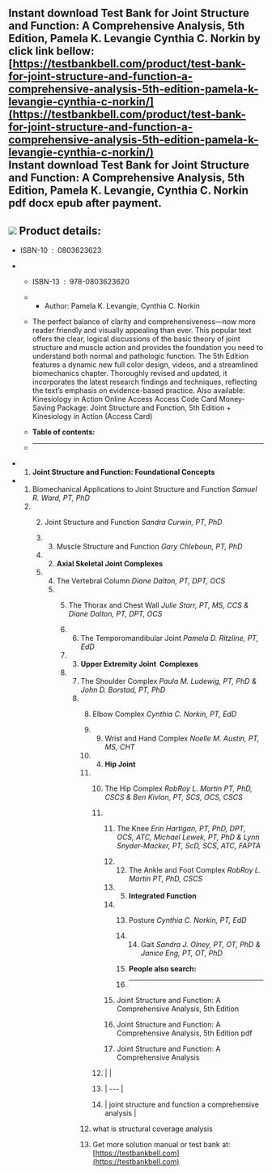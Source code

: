 Instant download **Test Bank for Joint Structure and Function: A Comprehensive Analysis, 5th Edition, Pamela K. Levangie Cynthia C. Norkin** by click link bellow:  
[https://testbankbell.com/product/test-bank-for-joint-structure-and-function-a-comprehensive-analysis-5th-edition-pamela-k-levangie-cynthia-c-norkin/](https://testbankbell.com/product/test-bank-for-joint-structure-and-function-a-comprehensive-analysis-5th-edition-pamela-k-levangie-cynthia-c-norkin/)  
**Instant download Test Bank for Joint Structure and Function: A Comprehensive Analysis, 5th Edition, Pamela K. Levangie, Cynthia C. Norkin pdf docx epub after payment.**
--------------------------------------------------------------------------------------------------------------------------------------------------------------------------


![](https://testbankbell.com/wp-content/uploads/2023/05/9780803623620_TestBank.jpg)
**Product details:**
--------------------


* ISBN-10 ‏ : ‎ 0803623623
* * ISBN-13 ‏ : ‎ 978-0803623620
  * * Author: Pamela K. Levangie, Cynthia C. Norkin
   
  * The perfect balance of clarity and comprehensiveness―now more reader friendly and visually appealing than ever. This popular text offers the clear, logical discussions of the basic theory of joint structure and muscle action and provides the foundation you need to understand both normal and pathologic function. The 5th Edition features a dynamic new full color design, videos, and a streamlined biomechanics chapter. Thoroughly revised and updated, it incorporates the latest research findings and techniques, reflecting the text’s emphasis on evidence-based practice. Also available: Kinesiology in Action Online Access Access Code Card Money-Saving Package: Joint Structure and Function, 5th Edition + Kinesiology in Action (Access Card)
  * **Table of contents:**
  * ----------------------
 
* 1. **Joint Structure and Function: Foundational Concepts**
 
* 1. Biomechanical Applications to Joint Structure and Function *Samuel R. Ward, PT, PhD*
  2. 2. Joint Structure and Function *Sandra Curwin, PT, PhD*
     3. 3. Muscle Structure and Function *Gary Chleboun, PT, PhD*
       
     4. 2. **Axial Skeletal Joint Complexes**
       
     5. 4. The Vertebral Column *Diane Dalton, PT, DPT, OCS*
        5. 5. The Thorax and Chest Wall *Julie Starr, PT, MS, CCS & Diane Dalton, PT, DPT, OCS*
           6. 6. The Temporomandibular Joint *Pamela D. Ritzline, PT, EdD*
             
           7. 3. **Upper Extremity Joint  Complexes**
             
           8. 7. The Shoulder Complex *Paula M. Ludewig, PT, PhD & John D. Borstad, PT, PhD*
              8. 8. Elbow Complex *Cynthia C. Norkin, PT, EdD*
                 9. 9. Wrist and Hand Complex *Noelle M. Austin, PT, MS, CHT*
                   
                 10. 4. **Hip Joint**
                    
                 11. 10. The Hip Complex *RobRoy L. Martin PT, PhD, CSCS & Ben Kivlan, PT, SCS, OCS, CSCS*
                     11. 11. The Knee *Erin Hartigan, PT, PhD, DPT, OCS, ATC, Michael Lewek, PT, PhD & Lynn Snyder-Macker, PT, ScD, SCS, ATC, FAPTA*
                         12. 12. The Ankle and Foot Complex *RobRoy L. Martin PT, PhD, CSCS*
                            
                         13. 5. **Integrated Function**
                            
                         14. 13. Posture *Cynthia C. Norkin, PT, EdD*
                             14. 14. Gait *Sandra J. Olney, PT, OT, PhD & Janice Eng, PT, OT, PhD*
                                
                             15. **People also search:**
                             16. -----------------------
                            
                         15. Joint Structure and Function: A Comprehensive Analysis, 5th Edition
                        
                         16. Joint Structure and Function: A Comprehensive Analysis, 5th Edition pdf
                        
                         17. Joint Structure and Function: A Comprehensive Analysis
                        
                     12. |  |
                     13. | --- |
                     14. | joint structure and function a comprehensive analysis |
                    
                 12. what is structural coverage analysis
                 13.  Get more solution manual or test bank at: [https://testbankbell.com](https://testbankbell.com)
